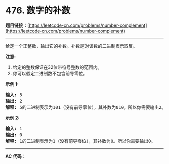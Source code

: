# 476. 数字的补数

**题目链接：**[https://leetcode-cn.com/problems/number-complement](https://leetcode-cn.com/problems/number-complement)

---

<div class="content__1Y2H">
 <div class="notranslate">
  <p>给定一个正整数，输出它的补数。补数是对该数的二进制表示取反。</p> 
  <p><strong>注意:</strong></p> 
  <ol> 
   <li>给定的整数保证在32位带符号整数的范围内。</li> 
   <li>你可以假定二进制数不包含前导零位。</li> 
  </ol> 
  <p><strong>示例 1:</strong></p> 
  <pre class="language-text"><strong>输入:</strong> 5
<strong>输出:</strong> 2
<strong>解释:</strong> 5的二进制表示为101（没有前导零位），其补数为010。所以你需要输出2。
</pre> 
  <p><strong>示例 2:</strong></p> 
  <pre class="language-text"><strong>输入:</strong> 1
<strong>输出:</strong> 0
<strong>解释:</strong> 1的二进制表示为1（没有前导零位），其补数为0。所以你需要输出0。
</pre> 
 </div>
</div>

---

**AC 代码：**

```java

```